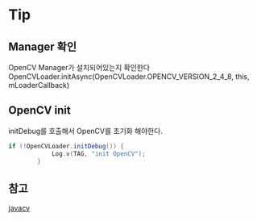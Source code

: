 # Tip
## Manager 확인
OpenCV Manager가 설치되어있는지 확인한다
OpenCVLoader.initAsync(OpenCVLoader.OPENCV_VERSION_2_4_8, this, mLoaderCallback)
## OpenCV init
initDebug를 호출해서 OpenCV를 초기화 해야한다.
```java
if (!OpenCVLoader.initDebug()) {
			Log.v(TAG, "init OpenCV");
		}
```


## 참고
[javacv](https://github.com/bytedeco/javacv)
